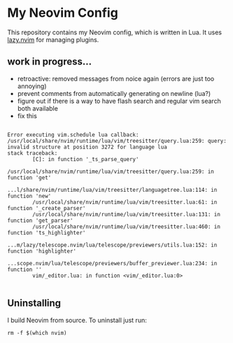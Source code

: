 # My Neovim Config
This repository contains my Neovim config, which is written in Lua. It uses [lazy.nvim](https://github.com/folke/lazy.nvim) for managing plugins.

## work in progress...

- retroactive: removed messages from noice again (errors are just too annoying)
- prevent comments from automatically generating on newline (lua?)
- figure out if there is a way to have flash search and regular vim search both available
- fix this
```

Error executing vim.schedule lua callback: /usr/local/share/nvim/runtime/lua/vim/treesitter/query.lua:259: query: invalid structure at position 3272 for language lua
stack traceback:
        [C]: in function '_ts_parse_query'
        /usr/local/share/nvim/runtime/lua/vim/treesitter/query.lua:259: in function 'get'
        ...l/share/nvim/runtime/lua/vim/treesitter/languagetree.lua:114: in function 'new'
        /usr/local/share/nvim/runtime/lua/vim/treesitter.lua:61: in function '_create_parser'
        /usr/local/share/nvim/runtime/lua/vim/treesitter.lua:131: in function 'get_parser'
        /usr/local/share/nvim/runtime/lua/vim/treesitter.lua:460: in function 'ts_highlighter'
        ...m/lazy/telescope.nvim/lua/telescope/previewers/utils.lua:152: in function 'highlighter'
        ...scope.nvim/lua/telescope/previewers/buffer_previewer.lua:234: in function ''
        vim/_editor.lua: in function <vim/_editor.lua:0>


```

## Uninstalling

I build Neovim from source. To uninstall just run:

```
rm -f $(which nvim)
```
